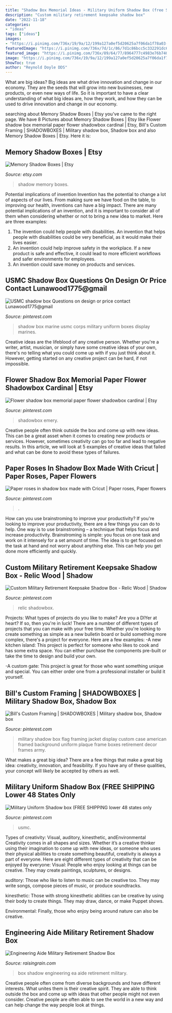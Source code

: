 ```yaml
---
title: "Shadow Box Memorial Ideas - Military Uniform Shadow Box (free Shipping Lower 48 States Only"
description: "Custom military retirement keepsake shadow box"
date: "2022-11-18"
categories:
- "ideas"
tags: ["ideas"]
images:
- "https://i.pinimg.com/736x/19/9a/12/199a127a0ef5d20625a7f06da1f78a03--marine-corps-shadow-box.jpg"
featuredImage: "https://i.pinimg.com/736x/7d/1c/86/7d1c86bcc5c332291dc6f8f547e7cc2f.jpg"
featured_image: "https://i.pinimg.com/736x/89/64/77/8964777c4983e76b740714d9b5eb9f6e--paper-roses-shadow-box.jpg"
image: "https://i.pinimg.com/736x/19/9a/12/199a127a0ef5d20625a7f06da1f78a03--marine-corps-shadow-box.jpg"
ShowToc: true
author: "Reynold Doyle DDS"
---
```



What are big ideas?
Big ideas are what drive innovation and change in our economy. They are the seeds that will grow into new businesses, new products, or even new ways of life. So it is important to have a clear understanding of what big ideas are, how they work, and how they can be used to drive innovation and change in our economy.

	

		
searching about Memory Shadow Boxes | Etsy you've came to the right page. We have 8 Pictures about Memory Shadow Boxes | Etsy like Flower shadow box memorial paper flower shadowbox cardinal | Etsy, Bill&#039;s Custom Framing | SHADOWBOXES | Military shadow box, Shadow box and also Memory Shadow Boxes | Etsy. Here it is:
		
    
## Memory Shadow Boxes | Etsy

<img loading=lazy src="https://i.etsystatic.com/14242417/r/il/9865d1/1157230345/il_794xN.1157230345_em7d.jpg" onerror="this.onerror=null;this.src='https://tse3.mm.bing.net/th?id=OIP.Ud7xsehu1SEvOGhStG8qTQHaJ4&amp;pid=15.1';" alt="Memory Shadow Boxes | Etsy">

_Source: etsy.com_

>shadow memory boxes. 

	

Potential implications of invention
Invention has the potential to change a lot of aspects of our lives. From making sure we have food on the table, to improving our health, inventions can have a big impact. There are many potential implications of an invention, and it is important to consider all of them when considering whether or not to bring a new idea to market. Here are three examples: 
1. The invention could help people with disabilities. An invention that helps people with disabilities could be very beneficial, as it would make their lives easier. 
2. An invention could help improve safety in the workplace. If a new product is safe and effective, it could lead to more efficient workflows and safer environments for employees. 
3. An invention could save money on products and services.

    
## USMC Shadow Box Questions On Design Or Price Contact Lunawood1775@gmail

<img loading=lazy src="https://i.pinimg.com/736x/19/9a/12/199a127a0ef5d20625a7f06da1f78a03--marine-corps-shadow-box.jpg" onerror="this.onerror=null;this.src='https://tse2.mm.bing.net/th?id=OIP.WqlPA4I1kdzzbvzdDdvGsQHaKK&amp;pid=15.1';" alt="USMC shadow box Questions on design or price contact Lunawood1775@gmail">

_Source: pinterest.com_

>shadow box marine usmc corps military uniform boxes display marines. 

	

Creative ideas are the lifeblood of any creative person. Whether you're a writer, artist, musician, or simply have some creative ideas of your own, there's no telling what you could come up with if you just think about it. However, getting started on any creative project can be hard, if not impossible.

    
## Flower Shadow Box Memorial Paper Flower Shadowbox Cardinal | Etsy

<img loading=lazy src="https://i.pinimg.com/736x/33/30/db/3330db3a555ac1fb27b2e67607e05c6e.jpg" onerror="this.onerror=null;this.src='https://tse4.mm.bing.net/th?id=OIP.ykZsm3-698FxzCa2Jr0lPwHaJ3&amp;pid=15.1';" alt="Flower shadow box memorial paper flower shadowbox cardinal | Etsy">

_Source: pinterest.com_

>shadowbox emery. 

	

Creative people often think outside the box and come up with new ideas. This can be a great asset when it comes to creating new products or services. However, sometimes creativity can go too far and lead to negative results. In this article, we will look at 5 examples of creative ideas that failed and what can be done to avoid these types of failures.

    
## Paper Roses In Shadow Box Made With Cricut | Paper Roses, Paper Flowers

<img loading=lazy src="https://i.pinimg.com/736x/89/64/77/8964777c4983e76b740714d9b5eb9f6e--paper-roses-shadow-box.jpg" onerror="this.onerror=null;this.src='https://tse4.mm.bing.net/th?id=OIP.9Wchlz8N_JV8YmNynSJ7NgHaJ3&amp;pid=15.1';" alt="Paper roses in shadow box made with Cricut | Paper roses, Paper flowers">

_Source: pinterest.com_

>. 

	

How can you use brainstroming to improve your productivity?
If you're looking to improve your productivity, there are a few things you can do to help. One way is to use brainstroming – a technique that helps focus and increase productivity. Brainstroming is simple: you focus on one task and work on it intensely for a set amount of time. The idea is to get focused on the task at hand and not worry about anything else. This can help you get done more efficiently and quickly.

    
## Custom Military Retirement Keepsake Shadow Box - Relic Wood | Shadow

<img loading=lazy src="https://i.pinimg.com/736x/9c/60/ab/9c60abbb731e23f1a35276416affa161.jpg" onerror="this.onerror=null;this.src='https://tse1.mm.bing.net/th?id=OIP._CCk3NAx7syY-reMPD8rDQHaJ3&amp;pid=15.1';" alt="Custom Military Retirement Keepsake Shadow Box - Relic Wood | Shadow">

_Source: pinterest.com_

>relic shadowbox. 

	

Projects: What types of projects do you like to make?
Are you a DIYer at heart? If so, then you're in luck! There are a number of different types of projects that you can make with your free time. Whether you're looking to create something as simple as a new bulletin board or build something more complex, there's a project for everyone. Here are a few examples: 
-A new kitchen island: This project is perfect for someone who likes to cook and has some extra space. You can either purchase the components pre-built or take the time to design and build your own. 

-A custom gate: This project is great for those who want something unique and special. You can either order one from a professional installer or build it yourself.

    
## Bill&#039;s Custom Framing | SHADOWBOXES | Military Shadow Box, Shadow Box

<img loading=lazy src="https://i.pinimg.com/736x/e6/cc/5d/e6cc5df178c61d3068527f8161276fe8.jpg" onerror="this.onerror=null;this.src='https://tse3.mm.bing.net/th?id=OIP.yPQv_jO4vR4JYuqMMAIzdgHaNK&amp;pid=15.1';" alt="Bill&#039;s Custom Framing | SHADOWBOXES | Military shadow box, Shadow box">

_Source: pinterest.com_

>military shadow box flag framing jacket display custom case american framed background uniform plaque frame boxes retirement decor frames army. 

	

What makes a great big idea?
There are a few things that make a great big idea: creativity, innovation, and feasibility. If you have any of these qualities, your concept will likely be accepted by others as well.

    
## Military Uniform Shadow Box (FREE SHIPPING Lower 48 States Only

<img loading=lazy src="https://i.pinimg.com/736x/7d/1c/86/7d1c86bcc5c332291dc6f8f547e7cc2f.jpg" onerror="this.onerror=null;this.src='https://tse3.mm.bing.net/th?id=OIP.CMVKUHrtrvaCGq6RHtAkvQHaJ3&amp;pid=15.1';" alt="Military Uniform Shadow box (FREE SHIPPING lower 48 states only">

_Source: pinterest.com_

>usmc. 

	

Types of creativity: Visual, auditory, kinesthetic, andEnvironmental
Creativity comes in all shapes and sizes. Whether it’s a creative thinker using their imagination to come up with new ideas, or someone who uses their physical abilities to create something beautiful, creativity is always a part of everyone. Here are eight different types of creativity that can be enjoyed by everyone: 
Visual: People who enjoy looking at things can be creative. They may create paintings, sculptures, or designs.

 auditory: Those who like to listen to music can be creative too. They may write songs, compose pieces of music, or produce soundtracks.

kinesthetic: Those with strong kinesthetic abilities can be creative by using their body to create things. They may draw, dance, or make Puppet shows.

Environmental: Finally, those who enjoy being around nature can also be creative.

    
## Engineering Aide Military Retirement Shadow Box

<img loading=lazy src="http://www.raisingrain.com/uploads/2/1/2/9/21291404/s276376470948382617_p97_i7_w555.jpeg" onerror="this.onerror=null;this.src='https://tse2.mm.bing.net/th?id=OIP.zVX_9Mbi3vw-5NF1ASYrOwHaMz&amp;pid=15.1';" alt="Engineering Aide Military Retirement Shadow Box">

_Source: raisingrain.com_

>box shadow engineering ea aide retirement military. 

	

Creative people often come from diverse backgrounds and have different interests. What unites them is their creative spirit. They are able to think outside the box and come up with ideas that other people might not even consider. Creative people are often able to see the world in a new way and can help change the way people look at things.

